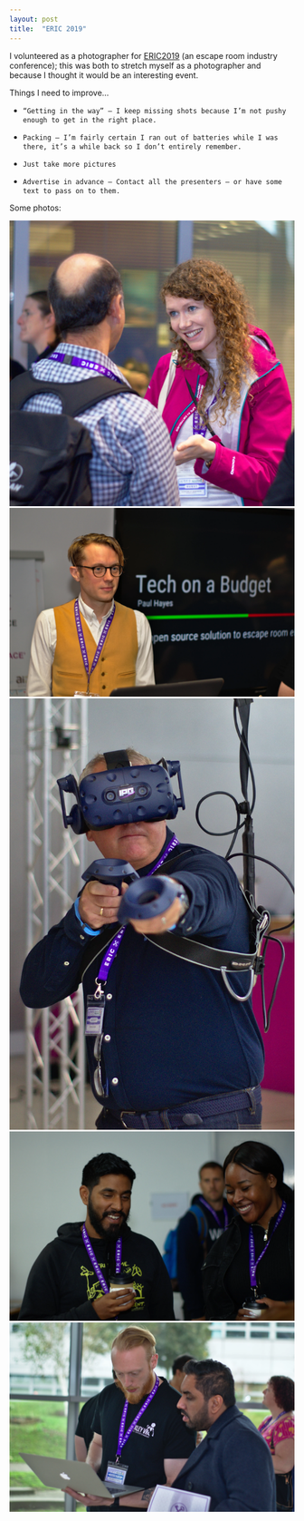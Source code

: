 ```yaml
---
layout: post
title:  "ERIC 2019"
--- 
```



I volunteered as a photographer for [ERIC2019](http://ericuk.org/) (an escape room industry conference); this was both to stretch myself  as a photographer and because I thought it would be an interesting event.

Things I need to improve…

*     “Getting in the way” – I keep missing shots because I’m not pushy enough to get in the right place.
*     Packing – I’m fairly certain I ran out of batteries while I was there, it’s a while back so I don’t entirely remember.
*     Just take more pictures
*     Advertise in advance – Contact all the presenters – or have some text to pass on to them.

Some photos:


<IMG SRC="/assets/images/eric2019/1.jpg">
<IMG SRC="/assets/images/eric2019/2.jpg">
<IMG SRC="/assets/images/eric2019/3.jpg">
<IMG SRC="/assets/images/eric2019/4.jpg">
<IMG SRC="/assets/images/eric2019/5.jpg">





